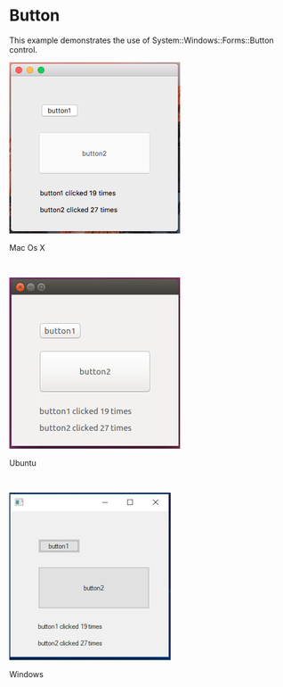 # Button
This example demonstrates the use of System::Windows::Forms::Button control.
<BR>

![GitHub Logo](../../../Documentations/Images/Examples/Forms/ButtonM.png)
<p align="left">Mac Os X</p>
<BR>

![GitHub Logo](../../../Documentations/Images/Examples/Forms/ButtonU.png)
<p align="left">Ubuntu</p>
<BR>

![GitHub Logo](../../../Documentations/Images/Examples/Forms/ButtonW.png)
<p align="left">Windows</p>
<BR>
